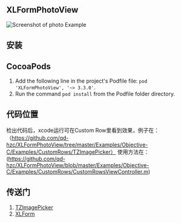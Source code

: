 XLFormPhotoView
---------------


![Screenshot of photo Example](Examples/photo.gif)


安装
--------------------------

## CocoaPods

1. Add the following line in the project's Podfile file:
`pod 'XLFormPhotoView', '~> 3.3.0'`.
2. Run the command `pod install` from the Podfile folder directory.


代码位置
--------------------------
检出代码后，xcode运行可在Custom Row里看到效果，例子在：（https://github.com/qd-hzc/XLFormPhotoView/tree/master/Examples/Objective-C/Examples/CustomRows/TZImagePicker）
使用方法在：(https://github.com/qd-hzc/XLFormPhotoView/blob/master/Examples/Objective-C/Examples/CustomRows/CustomRowsViewController.m)


传送门
--------------------------
1. [TZImagePicker](https://github.com/banchichen/TZImagePickerController) 
2. [XLForm](https://github.com/xmartlabs/XLForm)

